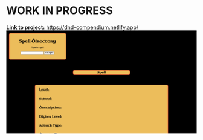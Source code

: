 # WORK IN PROGRESS

**Link to project:** https://dnd-compendium.netlify.app/
<img alt = "D&D Compendium WIP" img src="./img/D&D-Compendium-WIP.png"/>
